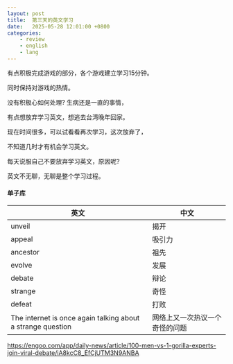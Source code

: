 ```yaml
---
layout: post
title:  第三天的英文学习
date:   2025-05-28 12:01:00 +0800
categories: 
    - review
    - english
    - lang
---
```


有点积极完成游戏的部分，各个游戏建立学习15分钟。

同时保持对游戏的热情。

没有积极心如何处理? 生病还是一直的事情，

有点想放弃学习英文，想逃去台湾晚年回家。

现在时间很多，可以试看看再次学习，这次放弃了，

不知道几时才有机会学习英文。

每天说服自己不要放弃学习英文，原因呢?

英文不无聊，无聊是整个学习过程。

#### 单子库

英文 | 中文
-- | --
unveil | 揭开
appeal | 吸引力
ancestor | 祖先
evolve | 发展
debate | 辩论
strange | 奇怪
defeat  | 打败
The internet is once again talking about a strange question | 网络上又一次热议一个奇怪的问题


https://engoo.com/app/daily-news/article/100-men-vs-1-gorilla-experts-join-viral-debate/iA8kcC8_EfCjUTM3N9ANBA